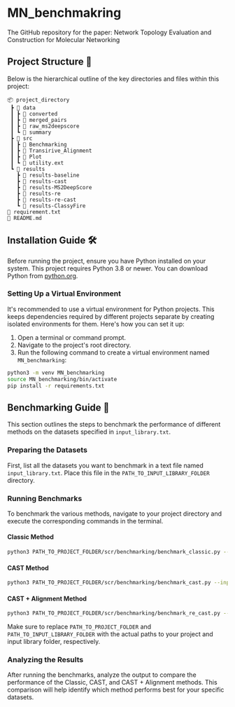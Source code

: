 # MN_benchmakring
The GitHub repository for the paper: Network Topology Evaluation and Construction for Molecular Networking

## Project Structure 📂

Below is the hierarchical outline of the key directories and files within this project:

```plaintext
📦 project_directory
 ┣ 📂 data
 ┃ ┣ 📂 converted
 ┃ ┣ 📂 merged_pairs
 ┃ ┣ 📂 raw_ms2deepscore
 ┃ ┗ 📂 summary
 ┣ 📂 src
 ┃ ┣ 📂 Benchmarking
 ┃ ┣ 📂 Transirive_Alignment
 ┃ ┣ 📂 Plot
 ┃ ┗ 📜 utility.ext
 ┗ 📂 results
   ┣ 📂 results-baseline
   ┣ 📂 results-cast
   ┣ 📂 results-MS2DeepScore
   ┣ 📂 results-re
   ┣ 📂 results-re-cast
   ┗ 📜 results-ClassyFire
📜 requirement.txt
📜 README.md
```

## Installation Guide 🛠️

Before running the project, ensure you have Python installed on your system. This project requires Python 3.8 or newer. You can download Python from [python.org](https://www.python.org/downloads/).

### Setting Up a Virtual Environment

It's recommended to use a virtual environment for Python projects. This keeps dependencies required by different projects separate by creating isolated environments for them. Here's how you can set it up:

1. Open a terminal or command prompt.
2. Navigate to the project's root directory.
3. Run the following command to create a virtual environment named `MN_benchmarking`:

```bash
python3 -m venv MN_benchmarking
source MN_benchmarking/bin/activate
pip install -r requirements.txt
```
## Benchmarking Guide 🚀

This section outlines the steps to benchmark the performance of different methods on the datasets specified in `input_library.txt`.

### Preparing the Datasets

First, list all the datasets you want to benchmark in a text file named `input_library.txt`. Place this file in the `PATH_TO_INPUT_LIBRARY_FOLDER` directory.

### Running Benchmarks

To benchmark the various methods, navigate to your project directory and execute the corresponding commands in the terminal.

#### Classic Method

```bash
python3 PATH_TO_PROJECT_FOLDER/scr/benchmarking/benchmark_classic.py --input PATH_TO_INPUT_LIBRARY_FOLDER/input_library.txt
```

#### CAST Method

```bash
python3 PATH_TO_PROJECT_FOLDER/scr/benchmarking/benchmark_cast.py --input PATH_TO_INPUT_LIBRARY_FOLDER/input_library.txt
```

#### CAST + Alignment Method

```bash
python3 PATH_TO_PROJECT_FOLDER/scr/benchmarking/benchmark_re_cast.py --input PATH_TO_INPUT_LIBRARY_FOLDER/input_library.txt
```

Make sure to replace `PATH_TO_PROJECT_FOLDER` and `PATH_TO_INPUT_LIBRARY_FOLDER` with the actual paths to your project and input library folder, respectively.

### Analyzing the Results

After running the benchmarks, analyze the output to compare the performance of the Classic, CAST, and CAST + Alignment methods. This comparison will help identify which method performs best for your specific datasets.

